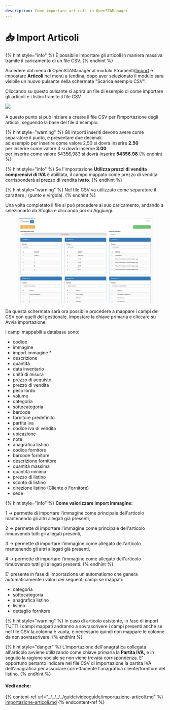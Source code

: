 ```yaml
---
description: Come importare articoli in OpenSTAManager
---
```


# 📥 Import Articoli

{% hint style="info" %}
È possibile importare gli articoli in maniera massiva tramite il caricamento di un file CSV.
{% endhint %}

Accedere dal menù di OpenSTAManager al modulo Strumenti/[Import](./) e impostare **Articoli** nel menù a tendina, dopo aver selezionato il modulo sarà visibile un nuovo pulsante nella schermata "Scarica esempio CSV".

Cliccando su questo pulsante si aprirà un file di esempio di come importare gli articoli e i listini tramite il file CSV.

![](https://firebasestorage.googleapis.com/v0/b/gitbook-x-prod.appspot.com/o/spaces%2F-LZJeLg23eVDvrCv74U7-887967055%2Fuploads%2Fe7Aad6qn1TB3J72HMwdI%2Ffile.png?alt=media)

A questo punto si può iniziare a creare il file CSV per l'importazione degli articoli, seguendo la base del file d'esempio.

{% hint style="warning" %}
Gli importi inseriti devono avere come separatore il punto, e presentare due decimali.\
ad esempio per inserire come valore 2,50 si dovrà inserire **2.50**\
per inserire come valore 3 si dovrà inserire **3.00**\
per inserire come valore 54356,983 si dovrà inserire **54356.98**
{% endhint %}

{% hint style="info" %}
Se l'impostazione **Utilizza prezzi di vendita comprensivi di IVA** è abilitata, il campo mappato come prezzo di vendita corrisponderà al prezzo di vendita **ivato**.
{% endhint %}

{% hint style="warning" %}
Nel file CSV va utilizzato come separatore il carattere _;_ (punto e virgola).
{% endhint %}

Una volta completato il file si può procedere al suo caricamento, andando a selezionarlo da Sfoglia e cliccando poi su Aggiungi.

<figure><img src="../../../../.gitbook/assets/immagine (479).png" alt=""><figcaption></figcaption></figure>

Da questa schermata sarà ora possibile procedere a mappare i campi del CSV con quelli del gestionale, impostare la chiave primaria e cliccare su Avvia importazione.

I campi mappabili a database sono:

* codice
* immagine
* import immagine \*
* descrizione
* quantità
* data inventario
* unità di misura
* prezzo di acquisto
* prezzo di vendita
* peso lordo
* volume
* categoria
* sottocategoria
* barcode
* fornitore predefinito
* partita iva
* codice iva di vendita
* ubicazione
* note
* anagrafica listino
* codice fornitore
* barcode fornitore
* descrizione fornitore
* quantità massima
* quantità minima
* prezzo di listino
* sconto di listino
* direzione listino (Cliente o Fornitore)
* sede&#x20;

{% hint style="info" %}
**Come valorizzare Import immagine:**

1 -> permette di importare l'immagine come principale dell'articolo mantenendo gli altri allegati già presenti,

2 -> permette di importare l'immagine come principale dell'articolo rimuovendo tutti gli allegati presenti,

3 -> permette di importare l'immagine come allegato dell'articolo mantenendo gli altri allegati già presenti,

4 -> permette di importare l'immagine come allegato dell'articolo rimuovendo tutti gli allegati presenti.
{% endhint %}

E' presente in fase di importazione un automatismo che genera automaticamente i valori dei seguenti campi se mappati:

* categoria
* sottocategoria
* anagrafica listino
* listino
* dettaglio fornitore

{% hint style="warning" %}
In caso di articolo esistente, in fase di import TUTTI i campi mappati andranno a sovrascrivere i campi presenti anche se nel file CSV la colonna è vuota, è necessario quindi non mappare le colonne da non sovrascrivere.
{% endhint %}

{% hint style="danger" %}
L'importazione dell'anagrafica collegata all'articolo avviene utilizzando come chiave primaria la **Partita IVA,** e in seguito la ragione sociale se non viene trovata corrispondenza. E' opportuno pertanto indicare nel file CSV di importazione la partita IVA dell'anagrafica per associare correttamente l'anagrafica cliente/fornitore del listino.&#x20;
{% endhint %}

#### Vedi anche:&#x20;

{% content-ref url="../../../../guide/videoguide/importazione-articoli.md" %}
[importazione-articoli.md](../../../../guide/videoguide/importazione-articoli.md)
{% endcontent-ref %}
